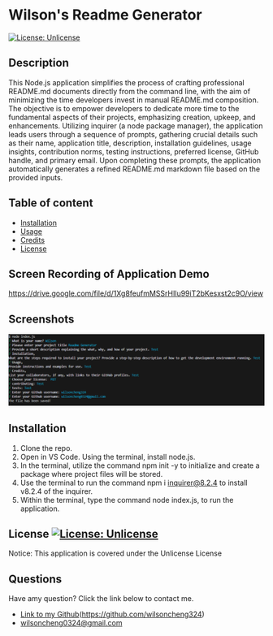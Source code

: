 # Wilson's Readme Generator

[![License: Unlicense](https://img.shields.io/badge/license-Unlicense-blue.svg)](http://unlicense.org/)

## Description 

This Node.js application simplifies the process of crafting professional README.md documents directly from the command line, with the aim of minimizing the time developers invest in manual README.md composition. The objective is to empower developers to dedicate more time to the fundamental aspects of their projects, emphasizing creation, upkeep, and enhancements. Utilizing inquirer (a node package manager), the application leads users through a sequence of prompts, gathering crucial details such as their name, application title, description, installation guidelines, usage insights, contribution norms, testing instructions, preferred license, GitHub handle, and primary email. Upon completing these prompts, the application automatically generates a refined README.md markdown file based on the provided inputs.

## Table of content 

- [Installation](#installation)
- [Usage](#usage)
- [Credits](#credits)
- [License](#license)

## Screen Recording of Application Demo

https://drive.google.com/file/d/1Xg8feufmMSSrHIlu99iT2bKesxst2c9O/view


## Screenshots

![Alt text](./Develop/image.png)

## Installation

1. Clone the repo.
2. Open in VS Code. Using the terminal, install node.js.
3. In the terminal, utilize the command npm init -y to initialize and create a package where project files will be stored.
4. Use the terminal to run the command npm i inquirer@8.2.4 to install v8.2.4 of the inquirer.
5. Within the terminal, type the command node index.js, to run the application.


## License [![License: Unlicense](https://img.shields.io/badge/license-Unlicense-blue.svg)](http://unlicense.org/)

Notice: This application is covered under the Unlicense License


## Questions

Have amy question? Click the link below to contact me.

- [Link to my Github](https://github.com/wilsoncheng324)(https://github.com/wilsoncheng324)
- <a href="wilsoncheng0324@gmail.com">wilsoncheng0324@gmail.com</a>